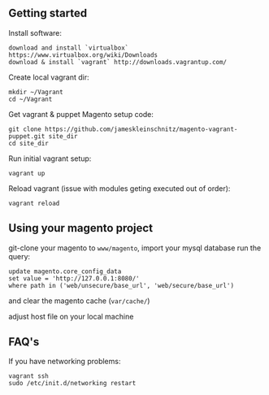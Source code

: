 Getting started
---------------
Install software:
    
    download and install `virtualbox` https://www.virtualbox.org/wiki/Downloads
    download & install `vagrant` http://downloads.vagrantup.com/

Create local vagrant dir:

    mkdir ~/Vagrant
    cd ~/Vagrant
    
Get vagrant & puppet Magento setup code:

    git clone https://github.com/jameskleinschnitz/magento-vagrant-puppet.git site_dir
    cd site_dir
    
Run initial vagrant setup:

    vagrant up

Reload vagrant (issue with modules geting executed out of order):

    vagrant reload


Using your magento project
--------------------------

git-clone your magento to `www/magento`, import your mysql database run the query:

    update magento.core_config_data
    set value = 'http://127.0.0.1:8080/'
    where path in ('web/unsecure/base_url', 'web/secure/base_url')

and clear the magento cache (`var/cache/`)

adjust host file on your local machine

FAQ's
-----

If you have networking problems:

    vagrant ssh
    sudo /etc/init.d/networking restart
